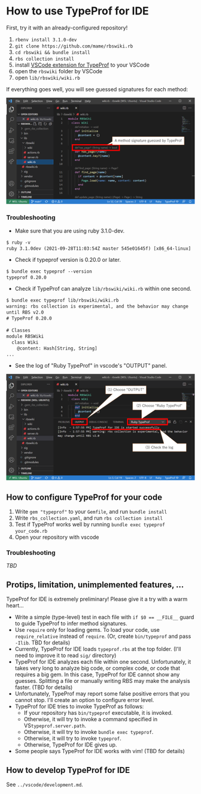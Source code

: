 # How to use TypeProf for IDE

First, try it with an already-configured repository!

1. `rbenv install 3.1.0-dev`
2. `git clone https://github.com/mame/rbswiki.rb`
3. `cd rbswiki && bundle install`
4. `rbs collection install`
5. install [VSCode extension for TypeProf](https://marketplace.visualstudio.com/items?itemName=mame.ruby-typeprof) to your VSCode
6. open the `rbswiki` folder by VSCode
7. open `lib/rbswiki/wiki.rb`

If everything goes well, you will see guessed signatures for each method:

![Screenshot](typeprof-for-ide.png)

### Troubleshooting

* Make sure that you are using ruby 3.1.0-dev.

```
$ ruby -v
ruby 3.1.0dev (2021-09-28T11:03:54Z master 545e01645f) [x86_64-linux]
```

* Check if typeprof version is 0.20.0 or later.

```
$ bundle exec typeprof --version
typeprof 0.20.0
```

* Check if TypeProf can analyze `lib/rbswiki/wiki.rb` within one second.

```
$ bundle exec typeprof lib/rbswiki/wiki.rb
warning: rbs collection is experimental, and the behavior may change until RBS v2.0
# TypeProf 0.20.0

# Classes
module RBSWiki
  class Wiki
    @content: Hash[String, String]
...
```

* See the log of "Ruby TypeProf" in vscode's "OUTPUT" panel.

![Log of TypeProf for IDE](typeprof-for-ide-log.png)

## How to configure TypeProf for your code

1. Write `gem "typeprof"` to your `Gemfile`, and run `bundle install`
2. Write `rbs_collection.yaml`, and run `rbs collection install`
3. Test if TypeProf works well by running `bundle exec typeprof your_code.rb`
4. Open your repository with vscode

### Troubleshooting

*TBD*

## Protips, limitation, unimplemented features, ...

TypeProf for IDE is extremely preliminary! Please give it a try with a warm heart...

* Write a simple (type-level) test in each file with `if $0 == __FILE__` guard to guide TypeProf to infer method signatures.
* Use `require` only for loading gems. To load your code, use `require_relative` instead of `require`. (Or, create `bin/typeprof` and pass `-Ilib`. TBD for details)
* Currently, TypeProf for IDE loads `typeprof.rbs` at the top folder. (I'll need to improve it to read `sig/` directory)
* TypeProf for IDE analyzes each file within one second. Unfortunately, it takes very long to analyze big code, or complex code, or code that requires a big gem. In this case, TypeProf for IDE cannot show any guesses. Splitting a file or manually writing RBS may make the analysis faster. (TBD for details)
* Unfortunately, TypeProf may report some false positive errors that you cannot stop. I'll create an option to configure error level.
* TypeProf for IDE tries to invoke TypeProf as follows:
    * If your repository has `bin/typeprof` executable, it is invoked.
    * Otherwise, it will try to invoke a command specified in VS`typeprof.server.path`.
    * Otherwise, it will try to invoke `bundle exec typeprof`.
    * Otherwise, it will try to invoke `typeprof`.
    * Otherwise, TypeProf for IDE gives up.
* Some people says TypeProf for IDE works with vim! (TBD for details)

## How to develop TypeProf for IDE

See `../vscode/development.md`.
